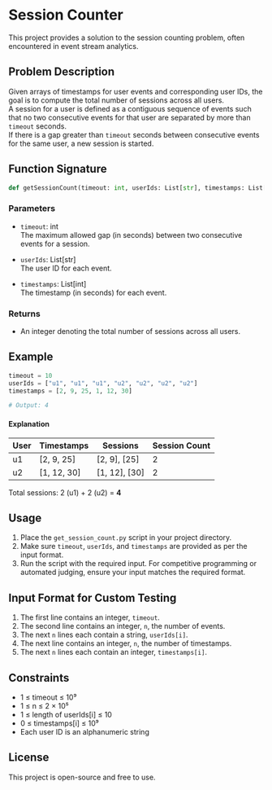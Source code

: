 # Session Counter

This project provides a solution to the session counting problem, often encountered in event stream analytics.

## Problem Description

Given arrays of timestamps for user events and corresponding user IDs, the goal is to compute the total number of sessions across all users.  
A session for a user is defined as a contiguous sequence of events such that no two consecutive events for that user are separated by more than `timeout` seconds.  
If there is a gap greater than `timeout` seconds between consecutive events for the same user, a new session is started.

## Function Signature

```python
def getSessionCount(timeout: int, userIds: List[str], timestamps: List[int]) -> int
```

### Parameters

- `timeout`: int  
  The maximum allowed gap (in seconds) between two consecutive events for a session.

- `userIds`: List[str]  
  The user ID for each event.

- `timestamps`: List[int]  
  The timestamp (in seconds) for each event.

### Returns

- An integer denoting the total number of sessions across all users.

## Example

```python
timeout = 10
userIds = ["u1", "u1", "u1", "u2", "u2", "u2", "u2"]
timestamps = [2, 9, 25, 1, 12, 30]

# Output: 4
```

#### Explanation

| User | Timestamps    | Sessions          | Session Count |
|------|--------------|-------------------|--------------|
| u1   | [2, 9, 25]   | [2, 9], [25]      | 2            |
| u2   | [1, 12, 30]  | [1, 12], [30]     | 2            |

Total sessions: 2 (u1) + 2 (u2) = **4**

## Usage

1. Place the `get_session_count.py` script in your project directory.
2. Make sure `timeout`, `userIds`, and `timestamps` are provided as per the input format.
3. Run the script with the required input. For competitive programming or automated judging, ensure your input matches the required format.

## Input Format for Custom Testing

1. The first line contains an integer, `timeout`.
2. The second line contains an integer, `n`, the number of events.
3. The next `n` lines each contain a string, `userIds[i]`.
4. The next line contains an integer, `n`, the number of timestamps.
5. The next `n` lines each contain an integer, `timestamps[i]`.

## Constraints

- 1 ≤ timeout ≤ 10⁹
- 1 ≤ n ≤ 2 × 10⁵
- 1 ≤ length of userIds[i] ≤ 10
- 0 ≤ timestamps[i] ≤ 10⁹
- Each user ID is an alphanumeric string

## License

This project is open-source and free to use.